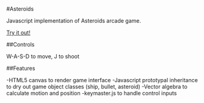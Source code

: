 #Asteroids

Javascript implementation of Asteroids arcade game.

[Try it out!](http://chas-mcmahon.github.io/Asteroids/s)

##Controls

W-A-S-D to move, J to shoot

##Features

-HTML5 canvas to render game interface
-Javascript prototypal inheritance to dry out game object classes (ship, bullet, asteroid)
-Vector algebra to calculate motion and position
-keymaster.js to handle control inputs